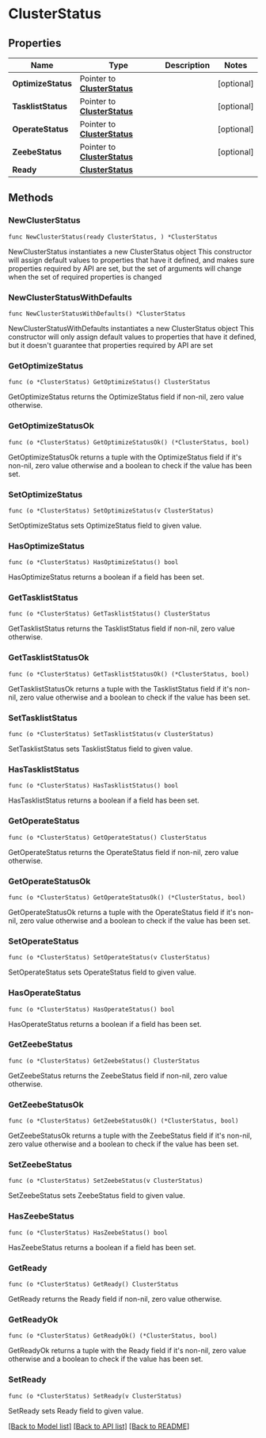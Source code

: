 # ClusterStatus

## Properties

Name | Type | Description | Notes
------------ | ------------- | ------------- | -------------
**OptimizeStatus** | Pointer to [**ClusterStatus**](ClusterStatus.md) |  | [optional] 
**TasklistStatus** | Pointer to [**ClusterStatus**](ClusterStatus.md) |  | [optional] 
**OperateStatus** | Pointer to [**ClusterStatus**](ClusterStatus.md) |  | [optional] 
**ZeebeStatus** | Pointer to [**ClusterStatus**](ClusterStatus.md) |  | [optional] 
**Ready** | [**ClusterStatus**](ClusterStatus.md) |  | 

## Methods

### NewClusterStatus

`func NewClusterStatus(ready ClusterStatus, ) *ClusterStatus`

NewClusterStatus instantiates a new ClusterStatus object
This constructor will assign default values to properties that have it defined,
and makes sure properties required by API are set, but the set of arguments
will change when the set of required properties is changed

### NewClusterStatusWithDefaults

`func NewClusterStatusWithDefaults() *ClusterStatus`

NewClusterStatusWithDefaults instantiates a new ClusterStatus object
This constructor will only assign default values to properties that have it defined,
but it doesn't guarantee that properties required by API are set

### GetOptimizeStatus

`func (o *ClusterStatus) GetOptimizeStatus() ClusterStatus`

GetOptimizeStatus returns the OptimizeStatus field if non-nil, zero value otherwise.

### GetOptimizeStatusOk

`func (o *ClusterStatus) GetOptimizeStatusOk() (*ClusterStatus, bool)`

GetOptimizeStatusOk returns a tuple with the OptimizeStatus field if it's non-nil, zero value otherwise
and a boolean to check if the value has been set.

### SetOptimizeStatus

`func (o *ClusterStatus) SetOptimizeStatus(v ClusterStatus)`

SetOptimizeStatus sets OptimizeStatus field to given value.

### HasOptimizeStatus

`func (o *ClusterStatus) HasOptimizeStatus() bool`

HasOptimizeStatus returns a boolean if a field has been set.

### GetTasklistStatus

`func (o *ClusterStatus) GetTasklistStatus() ClusterStatus`

GetTasklistStatus returns the TasklistStatus field if non-nil, zero value otherwise.

### GetTasklistStatusOk

`func (o *ClusterStatus) GetTasklistStatusOk() (*ClusterStatus, bool)`

GetTasklistStatusOk returns a tuple with the TasklistStatus field if it's non-nil, zero value otherwise
and a boolean to check if the value has been set.

### SetTasklistStatus

`func (o *ClusterStatus) SetTasklistStatus(v ClusterStatus)`

SetTasklistStatus sets TasklistStatus field to given value.

### HasTasklistStatus

`func (o *ClusterStatus) HasTasklistStatus() bool`

HasTasklistStatus returns a boolean if a field has been set.

### GetOperateStatus

`func (o *ClusterStatus) GetOperateStatus() ClusterStatus`

GetOperateStatus returns the OperateStatus field if non-nil, zero value otherwise.

### GetOperateStatusOk

`func (o *ClusterStatus) GetOperateStatusOk() (*ClusterStatus, bool)`

GetOperateStatusOk returns a tuple with the OperateStatus field if it's non-nil, zero value otherwise
and a boolean to check if the value has been set.

### SetOperateStatus

`func (o *ClusterStatus) SetOperateStatus(v ClusterStatus)`

SetOperateStatus sets OperateStatus field to given value.

### HasOperateStatus

`func (o *ClusterStatus) HasOperateStatus() bool`

HasOperateStatus returns a boolean if a field has been set.

### GetZeebeStatus

`func (o *ClusterStatus) GetZeebeStatus() ClusterStatus`

GetZeebeStatus returns the ZeebeStatus field if non-nil, zero value otherwise.

### GetZeebeStatusOk

`func (o *ClusterStatus) GetZeebeStatusOk() (*ClusterStatus, bool)`

GetZeebeStatusOk returns a tuple with the ZeebeStatus field if it's non-nil, zero value otherwise
and a boolean to check if the value has been set.

### SetZeebeStatus

`func (o *ClusterStatus) SetZeebeStatus(v ClusterStatus)`

SetZeebeStatus sets ZeebeStatus field to given value.

### HasZeebeStatus

`func (o *ClusterStatus) HasZeebeStatus() bool`

HasZeebeStatus returns a boolean if a field has been set.

### GetReady

`func (o *ClusterStatus) GetReady() ClusterStatus`

GetReady returns the Ready field if non-nil, zero value otherwise.

### GetReadyOk

`func (o *ClusterStatus) GetReadyOk() (*ClusterStatus, bool)`

GetReadyOk returns a tuple with the Ready field if it's non-nil, zero value otherwise
and a boolean to check if the value has been set.

### SetReady

`func (o *ClusterStatus) SetReady(v ClusterStatus)`

SetReady sets Ready field to given value.



[[Back to Model list]](../README.md#documentation-for-models) [[Back to API list]](../README.md#documentation-for-api-endpoints) [[Back to README]](../README.md)


